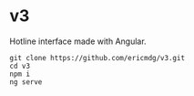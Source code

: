 # v3

Hotline interface made with Angular.

```
git clone https://github.com/ericmdg/v3.git
cd v3
npm i
ng serve
```
